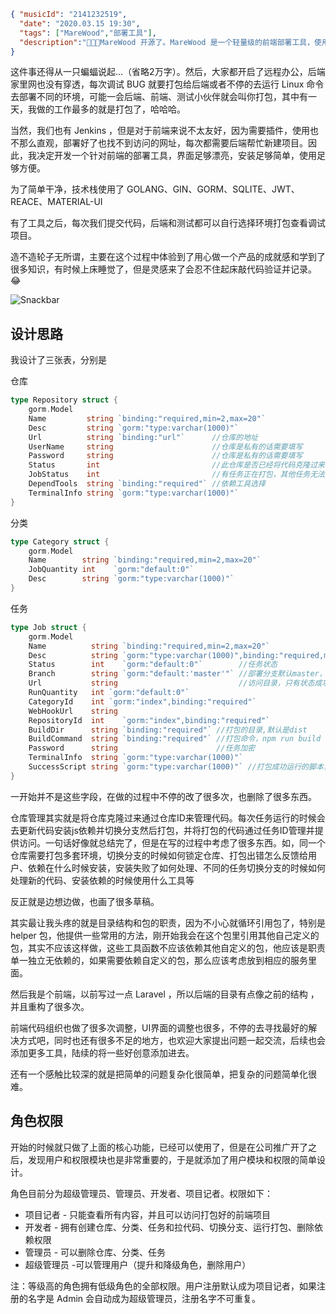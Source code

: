 ```json
{ "musicId": "2141232519",
  "date": "2020.03.15 19:30",
  "tags": ["MareWood","部署工具"],
  "description":"👏👏👏MareWood 开源了。MareWood 是一个轻量级的前端部署工具，使用了 GOLANG、GIN、GORM、SQLITE、JWT、REACE、MATERIAL-UI 开发， 不同于 Jenkins 的大而全，它很简单且只针对前端，你可以很灵活的配置各种部署环境。 如果你愿意，线上发布也可以是点击一下按钮这么简单的事情,当然也可以配置 WEBHOOK，提交 GIT 代码既自动发布。"
}
```

这件事还得从一只蝙蝠说起...（省略2万字）。然后，大家都开启了远程办公，后端家里网也没有穿透，每次调试 BUG 就要打包给后端或者不停的去运行 Linux 命令去部署不同的环境，可能一会后端、前端、测试小伙伴就会叫你打包，其中有一天，我做的工作最多的就是打包了，哈哈哈。

当然，我们也有 Jenkins ，但是对于前端来说不太友好，因为需要插件，使用也不那么直观，部署好了也找不到访问的网址，每次都需要后端帮忙新建项目。因此，我决定开发一个针对前端的部署工具，界面足够漂亮，安装足够简单，使用足够方便。

为了简单干净，技术栈使用了 GOLANG、GIN、GORM、SQLITE、JWT、REACE、MATERIAL-UI

有了工具之后，每次我们提交代码，后端和测试都可以自行选择环境打包查看调试项目。

造不造轮子无所谓，主要在这个过程中体验到了用心做一个产品的成就感和学到了很多知识，有时候上床睡觉了，但是灵感来了会忍不住起床敲代码验证并记录。😂

![Snackbar](http://xusenlin.com/assets/images/MareWood.png)

## 设计思路

我设计了三张表，分别是

仓库

```go
type Repository struct {
	gorm.Model
	Name         string `binding:"required,min=2,max=20"`
	Desc         string `gorm:"type:varchar(1000)"`
	Url          string `binding:"url"`      //仓库的地址
	UserName     string                      //仓库是私有的话需要填写
	Password     string                      //仓库是私有的话需要填写
	Status       int                         //此仓库是否已经将代码克隆过来
	JobStatus    int                         //有任务正在打包，其他任务无法执行
	DependTools  string `binding:"required"` //依赖工具选择
	TerminalInfo string `gorm:"type:varchar(1000)"`
}
```

分类

```go
type Category struct {
	gorm.Model
	Name        string `binding:"required,min=2,max=20"`
	JobQuantity int    `gorm:"default:0"`
	Desc        string `gorm:"type:varchar(1000)"`
}
```

任务

```go
type Job struct {
	gorm.Model
	Name          string `binding:"required,min=2,max=20"`
	Desc          string `gorm:"type:varchar(1000)",binding:"required,min=2,max=999"`
	Status        int    `gorm:"default:0"`        //任务状态
	Branch        string `gorm:"default:'master'"` //部署分支默认master，用户在部署之前随时可以修改
	Url           string                           //访问目录，只有状态成功才返回
	RunQuantity   int `gorm:"default:0"`
	CategoryId    int `gorm:"index",binding:"required"`
	WebHookUrl    string
	RepositoryId  int    `gorm:"index",binding:"required"`
	BuildDir      string `binding:"required"` //打包的目录,默认是dist
	BuildCommand  string `binding:"required"` //打包命令，npm run build 可以读取package.json供选择
	Password      string                      //任务加密
	TerminalInfo  string `gorm:"type:varchar(1000)"`
	SuccessScript string `gorm:"type:varchar(1000)"` //打包成功运行的脚本，多个用 ; 隔开
}
```

一开始并不是这些字段，在做的过程中不停的改了很多次，也删除了很多东西。

仓库管理其实就是将仓库克隆过来通过仓库ID来管理代码。每次任务运行的时候会去更新代码安装js依赖并切换分支然后打包，并将打包的代码通过任务ID管理并提供访问。一句话好像就总结完了，但是在写的过程中考虑了很多东西。如，同一个仓库需要打包多套环境，切换分支的时候如何锁定仓库、打包出错怎么反馈给用户、依赖在什么时候安装，安装失败了如何处理、不同的任务切换分支的时候如何处理新的代码、安装依赖的时候使用什么工具等

反正就是边想边做，也画了很多草稿。

其实最让我头疼的就是目录结构和包的职责，因为不小心就循环引用包了，特别是 helper 包，他提供一些常用的方法，刚开始我会在这个包里引用其他自己定义的包，其实不应该这样做，这些工具函数不应该依赖其他自定义的包，他应该是职责单一独立无依赖的，如果需要依赖自定义的包，那么应该考虑放到相应的服务里面。

然后我是个前端，以前写过一点 Laravel ，所以后端的目录有点像之前的结构 ，并且重构了很多次。

前端代码组织也做了很多次调整，UI界面的调整也很多，不停的去寻找最好的解决方式吧，同时也还有很多不足的地方，也欢迎大家提出问题一起交流，后续也会添加更多工具，陆续的将一些好创意添加进去。

还有一个感触比较深的就是把简单的问题复杂化很简单，把复杂的问题简单化很难。

## 角色权限

开始的时候就只做了上面的核心功能，已经可以使用了，但是在公司推广开了之后，发现用户和权限模块也是非常重要的，于是就添加了用户模块和权限的简单设计。

角色目前分为超级管理员、管理员、开发者、项目记者。权限如下：

- 项目记者 - 只能查看所有内容，并且可以访问打包好的前端项目
- 开发者 - 拥有创建仓库、分类、任务和拉代码、切换分支、运行打包、删除依赖权限
- 管理员 - 可以删除仓库、分类、任务
- 超级管理员 -可以管理用户（提升和降级角色，删除用户）

注：等级高的角色拥有低级角色的全部权限。用户注册默认成为项目记者，如果注册的名字是 Admin 会自动成为超级管理员，注册名字不可重复。
